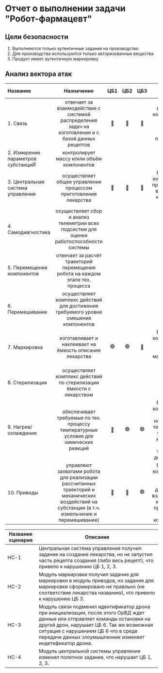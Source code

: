 # Отчет о выполнении задачи "Робот-фармацевт"

## Цели безопасности
1. Выполняются только аутентичные задания на производство
2. Для производства используются только авторизованные вещества
3. Продукт имеет аутентичную маркировку

## Анализ вектора атак

| Название | Назначение | ЦБ1 | ЦБ2 | ЦБ3 | Результат атаки | Кол-во нарушений |
|:--|:-:|:-:|:-:|:-:|:-:|:-:|
|1. Связь|	отвечает за взаимодействие с системой распределения задач на изготовление и с базой данных рецептов | 🔴 | 🔴 | 🔴 |в результате компрометации произошла подмена задания на производство| 3/3 |
|2. Измерение параметров субстанциЙ|контролирует массу и/или объём компонентов |  |  |  | | |
|3. Центральная система управления|осуществляет общее управление процессом приготовления лекарства | 🔴 | 🔴 | 🔴 | В результате компрометации произошел сбой в работе всех компонентов системы | 3/3 |
|4. Самодиагностика|осуществляет сбор и анализ телеметрии всех подсистем для оценки работоспособности системы |  |  |  | | |
|5. Перемещение компонентов|отвечает за расчёт траекторий перемещения робота на каждом этапе тех. процесса |  |  |  | | |
|6. Перемешивание|осуществляет комплекс действий для достижения требуемого уровня смешения компонентов |  |  |  | | |
|7. Маркировка|изготавливает и наклеивает на ёмкость описание лекарства	| 🟢 | 🟢 | 🔴 | В результате компрометации произошла подмена маркировочных этикеток | 1/3 |
|8. Стерилизация|осуществляет комплекс действий по стерилизации ёмкости с лекарством |  |  |  | | |
|9. Нагрев/охлаждение|обеспечивает требуемые по тех. процессу температурные условия для химических реакций | 🔴 | 🟢 | 🟢 | В результате компрометации произошло несоблюдение температурных условий для хим. реакций согласно технической документации. | 1/3 |
|10. Приводы|	управляют захватами робота для реализации рассчитанных траекторий и механических воздействий на субстанции (в т.ч. измельчение и перемешивание)	| 🔴 | 🔴 | 🟢 | В результате компрометации нарушены траектории движения для взаимодействий как с готовой продукции, так и с ее компонентами. | 2/3 |


|Название сценария|Описание|
|---|----------------------|
|НС-1|Центральная система управления получил задание на создание лекарства, но не запустил часть рецепта создания (либо весь рецепт), что привело к нарушению ЦБ 1, 2, 3. |
|НС-2|Модуль маркировки получил задание для маркировки в модуль приводов, но задание для маркировки сформировано не правльно (не соответствие лекарства названию), что привело к нарушению ЦБ 3. |
|НС-3|Модуль связи подменил идентификатор дрона при инициализации, после этого ОрВД ждет данные или отправляет команды остановки на другой дрон, нарушает ЦБ 6. Так же возможная ситуация с нарушением ЦБ 6 что в среде передачи данных злоумышленник изменяет индетификатор дрона.|
|НС-4|Модуль центральной системы управления изменил полетное задание, что нарушает ЦБ 1, 2, 3.|
